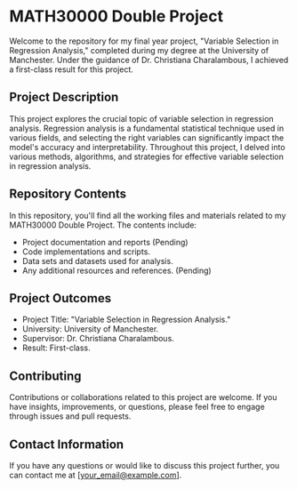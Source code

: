 # MATH30000 Double Project

Welcome to the repository for my final year project, "Variable Selection in Regression Analysis," completed during my degree at the University of Manchester. Under the guidance of Dr. Christiana Charalambous, I achieved a first-class result for this project.

## Project Description

This project explores the crucial topic of variable selection in regression analysis. Regression analysis is a fundamental statistical technique used in various fields, and selecting the right variables can significantly impact the model's accuracy and interpretability. Throughout this project, I delved into various methods, algorithms, and strategies for effective variable selection in regression analysis.

## Repository Contents

In this repository, you'll find all the working files and materials related to my MATH30000 Double Project. The contents include:

- Project documentation and reports (Pending)
- Code implementations and scripts.
- Data sets and datasets used for analysis.
- Any additional resources and references. (Pending)

## Project Outcomes

- Project Title: "Variable Selection in Regression Analysis."
- University: University of Manchester.
- Supervisor: Dr. Christiana Charalambous.
- Result: First-class.

## Contributing

Contributions or collaborations related to this project are welcome. If you have insights, improvements, or questions, please feel free to engage through issues and pull requests.

## Contact Information

If you have any questions or would like to discuss this project further, you can contact me at [your_email@example.com].
